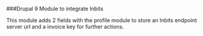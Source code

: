 
###Drupal 9 Module to integrate lnbits

This module adds 2 fields with the profile module to store an lnbits endpoint server url and a invoice key for further actions.
